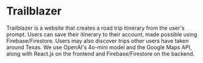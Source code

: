 # Trailblazer

Trailblazer is a website that creates a road trip itinerary from the user's prompt. Users can save their itinerary to their account, made possible using Firebase/Firestore. Users may also discover trips other users have taken around Texas. We use OpenAI's 4o-mini model and the Google Maps API, along with React.js on the frontend and Firebase/Firestore on the backend.
